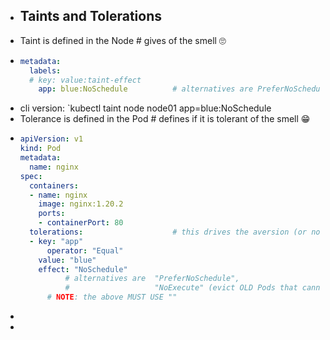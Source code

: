 - ## Taints and Tolerations
- Taint is defined in the Node # gives of the smell 🙄
- ```yaml
  metadata:
    labels:
  	# key: value:taint-effect
      app: blue:NoSchedule      	# alternatives are PreferNoSchedule, NoExecute
  ```
- cli version: `kubectl taint node node01 app=blue:NoSchedule
- Tolerance is defined in the Pod  # defines if it is tolerant of the smell 😁
- ```yaml
  apiVersion: v1
  kind: Pod
  metadata:
    name: nginx
  spec:
    containers:
    - name: nginx
      image: nginx:1.20.2
      ports:
      - containerPort: 80
    tolerations:					# this drives the aversion (or not) to assoc with Node
    - key: "app"
    	operator: "Equal"
      value: "blue"
      effect: "NoSchedule"	
      		# alternatives are	"PreferNoSchedule", 
      		#					"NoExecute" (evict OLD Pods that cannot tolerate the taint)
      	# NOTE: the above MUST USE ""
  
  ```
-
-